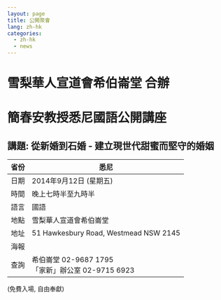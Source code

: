 ```yaml
---  
layout: page  
title: 公開聚會  
lang: zh-hk  
categories:   
  - zh-hk  
  - news  
---  
```

雪梨華人宣道會希伯崙堂  合辦
======================
簡春安教授悉尼國語公開講座
======================

講題: 從新婚到石婚 - 建立現世代甜蜜而堅守的婚姻
---------------------------------------------
<table class="table"><thead>
<tr>
<th>省份</th>
<th>悉尼</th>
</tr>
</thead><tbody>
<tr>
<td>日期</td>
<td>2014年9月12日 (星期五)</td>
</tr>
<tr>
<td>時間</td>
<td>晚上七時半至九時半</td>
</tr>
<tr>
<td>語言</td>
<td>國語</td>
</tr>
<tr>
<td>地點</td>
<td>雪梨華人宣道會希伯崙堂</td>
</tr>
<tr>
<td>地址</td>
<td>51 Hawkesbury Road, Westmead NSW 2145</td>
</tr>
<tr>
<td>海報</td>
<td>
<a href="../Sept 14.jpg"><span class="glyphicon glyphicon-download-alt"></span></a>
</td>
</tr>
<tr>
<td>查詢</td>
<td>希伯崙堂&nbsp;02-9687 1795<br>「家新」辦公室&nbsp;02-9715 6923</td>
</tr>
</tbody></table>  

(免費入場, 自由奉獻)
  
